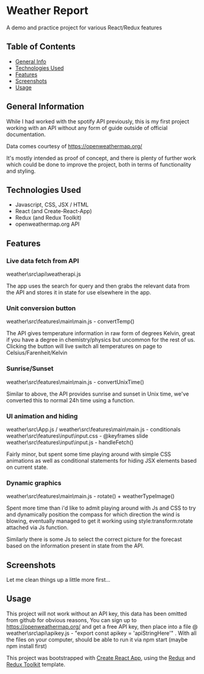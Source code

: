 # Weather Report
A demo and practice project for various React/Redux features

## Table of Contents
* [General Info](#general-information)
* [Technologies Used](#technologies-used)
* [Features](#features)
* [Screenshots](#screenshots)
* [Usage](#usage)

## General Information
While I had worked with the spotify API previously, this is my first project working with an API without any form of guide outside of official documentation.

Data comes courtesy of https://openweathermap.org/

It's mostly intended as proof of concept, and there is plenty of further work which could be done to improve the project, both in terms of functionality and styling.

## Technologies Used
- Javascript, CSS, JSX / HTML
- React (and Create-React-App)
- Redux (and Redux Toolkit)
- openweathermap.org API


## Features

### Live data fetch from API
weather\src\api\weatherapi.js

The app uses the search for query and then grabs the relevant data from the API and stores it in state for use elsewhere in the app.

### Unit conversion button
weather\src\features\main\main.js - convertTemp()

The API gives temperature information in raw form of degrees Kelvin, great if you have a degree in chemistry/physics but uncommon for the rest of us. Clicking the button will live switch all temperatures on page to Celsius/Farenheit/Kelvin

### Sunrise/Sunset
weather\src\features\main\main.js - convertUnixTime()

Similar to above, the API provides sunrise and sunset in Unix time, we've converted this to normal 24h time using a function.

### UI animation and hiding
weather\src\App.js / weather\src\features\main\main.js - conditionals
weather\src\features\input\input.css - @keyframes slide
weather\src\features\input\input.js - handleFetch()

Fairly minor, but spent some time playing around with simple CSS animations as well as conditional statements for hiding JSX elements based on current state.

### Dynamic graphics
weather\src\features\main\main.js - rotate() + weatherTypeImage()

Spent more time than i'd like to admit playing around with Js and CSS to try and dynamically position the compass for which direction the wind is blowing, eventually managed to get it working using style:transform:rotate attached via Js function.

Similarly there is some Js to select the correct picture for the forecast based on the information present in state from the API.

## Screenshots
Let me clean things up a little more first...

## Usage
This project will not work without an API key, this data has been omitted from github for obvious reasons, You can sign up to https://openweathermap.org/ and get a free API key, then place into a file @ weather\src\api\apikey.js - "export const apikey = 'apiStringHere'" .
With all the files on your computer, should be able to run it via npm start (maybe npm install first)



This project was bootstrapped with [Create React App](https://github.com/facebook/create-react-app), using the [Redux](https://redux.js.org/) and [Redux Toolkit](https://redux-toolkit.js.org/) template.

